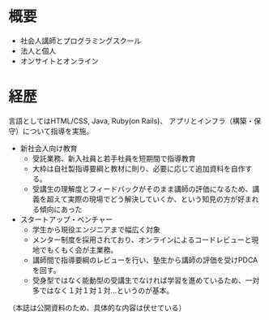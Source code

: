 # 概要
- 社会人講師とプログラミングスクール
- 法人と個人
- オンサイトとオンライン

# 経歴
言語としてはHTML/CSS, Java, Ruby(on Rails)、
アプリとインフラ（構築・保守）について指導を実施。

- 新社会人向け教育
  - 受託業務、新入社員と若手社員を短期間で指導教育
  - 大枠は自社製指導要綱と教材に則り、必要に応じて追加資料を自作する。
  - 受講生の理解度とフィードバックがそのまま講師の評価になるため、講義を超えて実際の現場でどう解決していくか、という知見の方が好まれる傾向にあった
- スタートアップ・ベンチャー
  - 学生から現役エンジニアまで幅広く対象
  - メンター制度を採用されており、オンラインによるコードレビューと現地でもくもく会が主業務。
  - 講師間で指導要綱のレビューを行い、塾生から講師の評価を受けPDCAを回す。
  - 受身型ではなく能動型の受講生でなければ学習を進めているため、一対多ではなく１対１対１対...というのが基本。

（本誌は公開資料のため、具体的な内容は伏せている）
